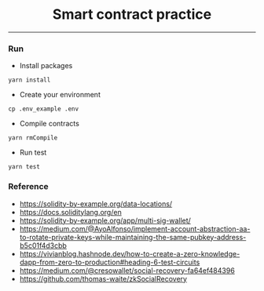 <div align="center">
  <h1>Smart contract practice</h1>
</div>

---

### Run

- Install packages

```shell
yarn install
```

- Create your environment

```shell
cp .env_example .env
```

- Compile contracts

```shell
yarn rmCompile
```

- Run test

```shell
yarn test
```

### Reference

- https://solidity-by-example.org/data-locations/
- https://docs.soliditylang.org/en
- https://solidity-by-example.org/app/multi-sig-wallet/
- https://medium.com/@AyoAlfonso/implement-account-abstraction-aa-to-rotate-private-keys-while-maintaining-the-same-pubkey-address-b5c01f4d3cbb
- https://vivianblog.hashnode.dev/how-to-create-a-zero-knowledge-dapp-from-zero-to-production#heading-6-test-circuits
- https://medium.com/@cresowallet/social-recovery-fa64ef484396
- https://github.com/thomas-waite/zkSocialRecovery
